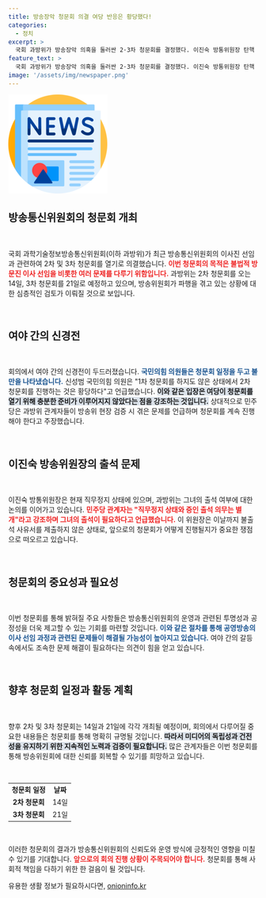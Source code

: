 ```yaml
---
title: 방송장악 청문회 의결 여당 반응은 황당했다!
categories:
  - 정치
excerpt: >
  국회 과방위가 방송장악 의혹을 둘러싼 2·3차 청문회를 결정했다. 이진숙 방통위원장 탄핵 움직임 속 여야의 치열한 신경전이 펼쳐지고 있다. 과연 이 위원장은 출석할 것인가?
feature_text: >
  국회 과방위가 방송장악 의혹을 둘러싼 2·3차 청문회를 결정했다. 이진숙 방통위원장 탄핵 움직임 속 여야의 치열한 신경전이 펼쳐지고 있다. 과연 이 위원장은 출석할 것인가?
image: '/assets/img/newspaper.png'
---
```


<p><img src="/assets/img/newspaper.png" alt="kimp 속보" /></p>

<h2 data-ke-size="size26">방송통신위원회의 청문회 개최</h2>

<p data-ke-size="size16">&nbsp;</p>

<p>국회 과학기술정보방송통신위원회(이하 과방위)가 최근 방송통신위원회의 이사진 선임과 관련하여 2차 및 3차 청문회를 열기로 의결했습니다. <b><span style="color: #ee2323;">이번 청문회의 목적은 불법적 방문진 이사 선임을 비롯한 여러 문제를 다루기 위함입니다.</span></b> 과방위는 2차 청문회를 오는 14일, 3차 청문회를 21일로 예정하고 있으며, 방송위원회가 파행을 겪고 있는 상황에 대한 심층적인 검토가 이뤄질 것으로 보입니다.</p>

<p data-ke-size="size16">&nbsp;</p>

<h2 data-ke-size="size26">여야 간의 신경전</h2>

<p data-ke-size="size16">&nbsp;</p>

<p>회의에서 여야 간의 신경전이 두드러졌습니다. <b><span style="color: #1a5490;">국민의힘 의원들은 청문회 일정을 두고 불만을 나타냈습니다.</span></b> 신성범 국민의힘 의원은 "1차 청문회를 하지도 않은 상태에서 2차 청문회를 진행하는 것은 황당하다"고 언급했습니다. <b><span style="background-color: #21538527;">이와 같은 입장은 여당이 청문회를 열기 위해 충분한 준비가 이루어지지 않았다는 점을 강조하는 것입니다.</span></b> 상대적으로 민주당은 과방위 관계자들이 방송위 현장 검증 시 겪은 문제를 언급하며 청문회를 계속 진행해야 한다고 주장했습니다.</p>

<p data-ke-size="size16">&nbsp;</p>

<h2 data-ke-size="size26">이진숙 방송위원장의 출석 문제</h2>

<p data-ke-size="size16">&nbsp;</p>

<p>이진숙 방통위원장은 현재 직무정지 상태에 있으며, 과방위는 그녀의 출석 여부에 대한 논의를 이어가고 있습니다. <b><span style="color: #ee2323;">민주당 관계자는 "직무정지 상태와 증인 출석 의무는 별개"라고 강조하며 그녀의 출석이 필요하다고 언급했습니다.</span></b> 이 위원장은 이날까지 불출석 사유서를 제출하지 않은 상태로, 앞으로의 청문회가 어떻게 진행될지가 중요한 쟁점으로 떠오르고 있습니다.</p>

<p data-ke-size="size16">&nbsp;</p>

<h2 data-ke-size="size26">청문회의 중요성과 필요성</h2>

<p data-ke-size="size16">&nbsp;</p>

<p>이번 청문회를 통해 밝혀질 주요 사항들은 방송통신위원회의 운영과 관련된 투명성과 공정성을 더욱 제고할 수 있는 기회를 마련할 것입니다. <b><span style="color: #1a5490;">이와 같은 절차를 통해 공영방송의 이사 선임 과정과 관련된 문제들이 해결될 가능성이 높아지고 있습니다.</span></b> 여야 간의 갈등 속에서도 조속한 문제 해결이 필요하다는 의견이 힘을 얻고 있습니다.</p>

<p data-ke-size="size16">&nbsp;</p>

<h2 data-ke-size="size26">향후 청문회 일정과 활동 계획</h2>

<p data-ke-size="size16">&nbsp;</p>

<p>향후 2차 및 3차 청문회는 14일과 21일에 각각 개최될 예정이며, 회의에서 다루어질 중요한 내용들은 청문회를 통해 명확히 규명될 것입니다. <b><span style="background-color: #21538527;">따라서 미디어의 독립성과 건전성을 유지하기 위한 지속적인 노력과 검증이 필요합니다.</span></b> 많은 관계자들은 이번 청문회를 통해 방송위원회에 대한 신뢰를 회복할 수 있기를 희망하고 있습니다.</p>

<p data-ke-size="size16">&nbsp;</p>

<table>
    <tr>
        <td style="text-align: center; height: 17px;"><b>청문회 일정</b></td>
        <td style="text-align: center; height: 17px;"><b>날짜</b></td>
    </tr>
    <tr>
        <td style="text-align: center; height: 17px;"><b>2차 청문회</b></td>
        <td style="text-align: center; height: 17px;">14일</td>
    </tr>
    <tr>
        <td style="text-align: center; height: 17px;"><b>3차 청문회</b></td>
        <td style="text-align: center; height: 17px;">21일</td>
    </tr>
</table>

<p data-ke-size="size16">&nbsp;</p>

<p>이러한 청문회의 결과가 방송통신위원회의 신뢰도와 운영 방식에 긍정적인 영향을 미칠 수 있기를 기대합니다. <b><span style="color: #ee2323;">앞으로의 회의 진행 상황이 주목되어야 합니다.</span></b> 청문회를 통해 사회적 책임을 다하기 위한 한 걸음이 될 것입니다.</p>
유용한 생활 정보가 필요하시다면, <a href="https://onioninfo.kr" rel="dofollow">onioninfo.kr</a>


